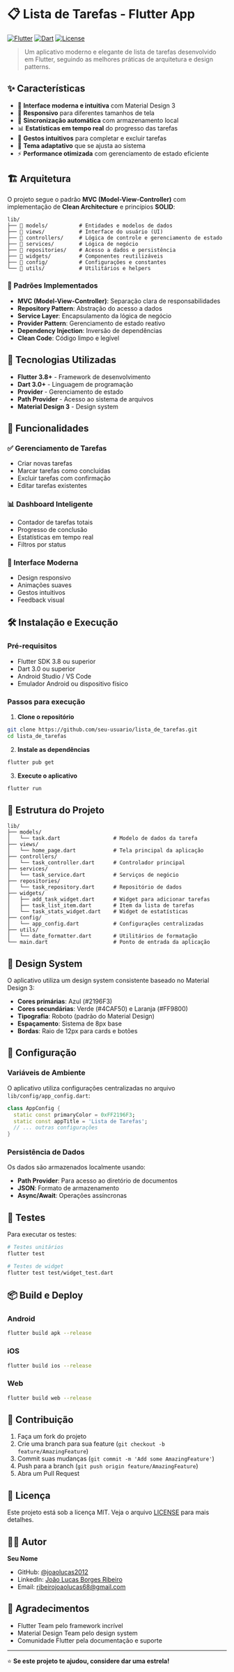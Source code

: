 # 📋 Lista de Tarefas - Flutter App

[![Flutter](https://img.shields.io/badge/Flutter-3.8+-blue.svg)](https://flutter.dev/)
[![Dart](https://img.shields.io/badge/Dart-3.0+-blue.svg)](https://dart.dev/)
[![License](https://img.shields.io/badge/License-MIT-green.svg)](LICENSE)

> Um aplicativo moderno e elegante de lista de tarefas desenvolvido em Flutter, seguindo as melhores práticas de arquitetura e design patterns.

## ✨ Características

- 🎨 **Interface moderna e intuitiva** com Material Design 3
- 📱 **Responsivo** para diferentes tamanhos de tela
- 🔄 **Sincronização automática** com armazenamento local
- 📊 **Estatísticas em tempo real** do progresso das tarefas
- 🎯 **Gestos intuitivos** para completar e excluir tarefas
- 🌙 **Tema adaptativo** que se ajusta ao sistema
- ⚡ **Performance otimizada** com gerenciamento de estado eficiente

## 🏗️ Arquitetura

O projeto segue o padrão **MVC (Model-View-Controller)** com implementação de **Clean Architecture** e princípios **SOLID**:

```
lib/
├── 📁 models/          # Entidades e modelos de dados
├── 📁 views/           # Interface do usuário (UI)
├── 📁 controllers/     # Lógica de controle e gerenciamento de estado
├── 📁 services/        # Lógica de negócio
├── 📁 repositories/    # Acesso a dados e persistência
├── 📁 widgets/         # Componentes reutilizáveis
├── 📁 config/          # Configurações e constantes
└── 📁 utils/           # Utilitários e helpers
```

### 🎯 Padrões Implementados

- **MVC (Model-View-Controller)**: Separação clara de responsabilidades
- **Repository Pattern**: Abstração do acesso a dados
- **Service Layer**: Encapsulamento da lógica de negócio
- **Provider Pattern**: Gerenciamento de estado reativo
- **Dependency Injection**: Inversão de dependências
- **Clean Code**: Código limpo e legível

## 🚀 Tecnologias Utilizadas

- **Flutter 3.8+** - Framework de desenvolvimento
- **Dart 3.0+** - Linguagem de programação
- **Provider** - Gerenciamento de estado
- **Path Provider** - Acesso ao sistema de arquivos
- **Material Design 3** - Design system

## 📱 Funcionalidades

### ✅ Gerenciamento de Tarefas

- Criar novas tarefas
- Marcar tarefas como concluídas
- Excluir tarefas com confirmação
- Editar tarefas existentes

### 📊 Dashboard Inteligente

- Contador de tarefas totais
- Progresso de conclusão
- Estatísticas em tempo real
- Filtros por status

### 🎨 Interface Moderna

- Design responsivo
- Animações suaves
- Gestos intuitivos
- Feedback visual

## 🛠️ Instalação e Execução

### Pré-requisitos

- Flutter SDK 3.8 ou superior
- Dart 3.0 ou superior
- Android Studio / VS Code
- Emulador Android ou dispositivo físico

### Passos para execução

1. **Clone o repositório**

```bash
git clone https://github.com/seu-usuario/lista_de_tarefas.git
cd lista_de_tarefas
```

2. **Instale as dependências**

```bash
flutter pub get
```

3. **Execute o aplicativo**

```bash
flutter run
```

## 📁 Estrutura do Projeto

```
lib/
├── models/
│   └── task.dart                 # Modelo de dados da tarefa
├── views/
│   └── home_page.dart            # Tela principal da aplicação
├── controllers/
│   └── task_controller.dart      # Controlador principal
├── services/
│   └── task_service.dart         # Serviços de negócio
├── repositories/
│   └── task_repository.dart      # Repositório de dados
├── widgets/
│   ├── add_task_widget.dart      # Widget para adicionar tarefas
│   ├── task_list_item.dart       # Item da lista de tarefas
│   └── task_stats_widget.dart    # Widget de estatísticas
├── config/
│   └── app_config.dart           # Configurações centralizadas
├── utils/
│   └── date_formatter.dart       # Utilitários de formatação
└── main.dart                     # Ponto de entrada da aplicação
```

## 🎨 Design System

O aplicativo utiliza um design system consistente baseado no Material Design 3:

- **Cores primárias**: Azul (#2196F3)
- **Cores secundárias**: Verde (#4CAF50) e Laranja (#FF9800)
- **Tipografia**: Roboto (padrão do Material Design)
- **Espaçamento**: Sistema de 8px base
- **Bordas**: Raio de 12px para cards e botões

## 🔧 Configuração

### Variáveis de Ambiente

O aplicativo utiliza configurações centralizadas no arquivo `lib/config/app_config.dart`:

```dart
class AppConfig {
  static const primaryColor = 0xFF2196F3;
  static const appTitle = 'Lista de Tarefas';
  // ... outras configurações
}
```

### Persistência de Dados

Os dados são armazenados localmente usando:

- **Path Provider**: Para acesso ao diretório de documentos
- **JSON**: Formato de armazenamento
- **Async/Await**: Operações assíncronas

## 🧪 Testes

Para executar os testes:

```bash
# Testes unitários
flutter test

# Testes de widget
flutter test test/widget_test.dart
```

## 📦 Build e Deploy

### Android

```bash
flutter build apk --release
```

### iOS

```bash
flutter build ios --release
```

### Web

```bash
flutter build web --release
```

## 🤝 Contribuição

1. Faça um fork do projeto
2. Crie uma branch para sua feature (`git checkout -b feature/AmazingFeature`)
3. Commit suas mudanças (`git commit -m 'Add some AmazingFeature'`)
4. Push para a branch (`git push origin feature/AmazingFeature`)
5. Abra um Pull Request

## 📄 Licença

Este projeto está sob a licença MIT. Veja o arquivo [LICENSE](LICENSE) para mais detalhes.

## 👨‍💻 Autor

**Seu Nome**

- GitHub: [@joaolucas2012](https://github.com/joaolucas2012)
- LinkedIn: [João Lucas Borges Ribeiro](https://www.linkedin.com/in/jo%C3%A3o-lucas-ribeiro)
- Email: ribeirojoaolucas68@gmail.com

## 🙏 Agradecimentos

- Flutter Team pelo framework incrível
- Material Design Team pelo design system
- Comunidade Flutter pela documentação e suporte

---

⭐ **Se este projeto te ajudou, considere dar uma estrela!**

